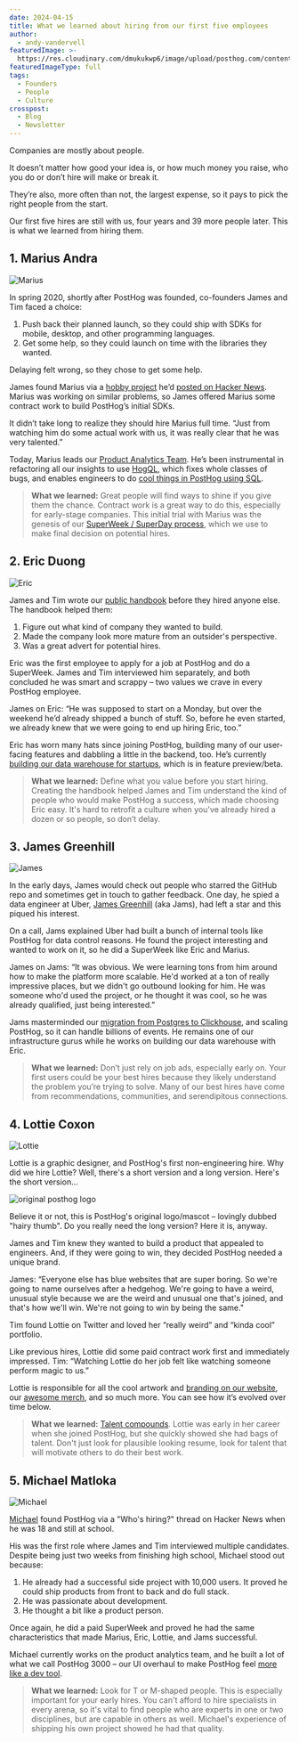 ```yaml
---
date: 2024-04-15
title: What we learned about hiring from our first five employees
author:
  - andy-vandervell
featuredImage: >-
  https://res.cloudinary.com/dmukukwp6/image/upload/posthog.com/contents/images/blog/posthog-first-five/first-five.jpg
featuredImageType: full
tags:
  - Founders
  - People
  - Culture
crosspost:
  - Blog
  - Newsletter
---
```


Companies are mostly about people.

It doesn’t matter how good your idea is, or how much money you raise, who you do or don’t hire will make or break it.

They’re also, more often than not, the largest expense, so it pays to pick the right people from the start.

Our first five hires are still with us, four years and 39 more people later. This is what we learned from hiring them.

## 1. Marius Andra

![Marius](https://res.cloudinary.com/dmukukwp6/image/upload/v1710055416/posthog.com/contents/images/blog/posthog-first-five/marius.png)

In spring 2020, shortly after PostHog was founded, co-founders James and Tim faced a choice:

1. Push back their planned launch, so they could ship with SDKs for mobile, desktop, and other programming languages.
2. Get some help, so they could launch on time with the libraries they wanted.

Delaying felt wrong, so they chose to get some help.

James found Marius via a [hobby project](https://github.com/mariusandra/insights) he’d [posted on Hacker News](https://news.ycombinator.com/item?id=22347516). Marius was working on similar problems, so James offered Marius some contract work to build PostHog’s initial SDKs.

It didn’t take long to realize they should hire Marius full time. “Just from watching him do some actual work with us, it was really clear that he was very talented.”

Today, Marius leads our [Product Analytics Team](https://posthog.com/teams/product-analytics). He’s been instrumental in refactoring all our insights to use [HogQL](https://posthog.com/docs/hogql), which fixes whole classes of bugs, and enables engineers to do [cool things in PostHog using SQL](https://posthog.com/tutorials/hogql-sum-aggregation).

> **What we learned:** Great people will find ways to shine if you give them the chance. Contract work is a great way to do this, especially for early-stage companies. This initial trial with Marius was the genesis of our [SuperWeek / SuperDay process](/handbook/people/hiring-process#4-posthog-superday), which we use to make final decision on potential hires.

## 2. Eric Duong

![Eric](https://res.cloudinary.com/dmukukwp6/image/upload/v1710055416/posthog.com/contents/images/blog/posthog-first-five/eric.png)

James and Tim wrote our [public handbook](/handbook) before they hired anyone else. The handbook helped them:

1. Figure out what kind of company they wanted to build.
2. Made the company look more mature from an outsider's perspective.
3. Was a great advert for potential hires.

Eric was the first employee to apply for a job at PostHog and do a SuperWeek. James and Tim interviewed him separately, and both concluded he was smart and scrappy – two values we crave in every PostHog employee.

James on Eric: “He was supposed to start on a Monday, but over the weekend he’d already shipped a bunch of stuff. So, before he even started, we already knew that we were going to end up hiring Eric, too.”

Eric has worn many hats since joining PostHog, building many of our user-facing features and dabbling a little in the backend, too. He’s currently [building our data warehouse for startups](https://posthog.com/docs/data-warehouse), which is in feature preview/beta.

> **What we learned:** Define what you value before you start hiring. Creating the handbook helped James and Tim understand the kind of people who would make PostHog a success, which made choosing Eric easy. It's hard to retrofit a culture when you've already hired a dozen or so people, so don’t delay.

## 3. James Greenhill

![James](https://res.cloudinary.com/dmukukwp6/image/upload/v1710055416/posthog.com/contents/images/blog/posthog-first-five/james.png)

In the early days, James would check out people who starred the GitHub repo and sometimes get in touch to gather feedback. One day, he spied a data engineer at Uber, [James Greenhill](/community/profiles/90) (aka Jams), had left a star and this piqued his interest.

On a call, Jams explained Uber had built a bunch of internal tools like PostHog for data control reasons. He found the project interesting and wanted to work on it, so he did a SuperWeek like Eric and Marius.

James on Jams: “It was obvious. We were learning tons from him around how to make the platform more scalable. He'd worked at a ton of really impressive places, but we didn't go outbound looking for him. He was someone who'd used the project, or he thought it was cool, so he was already qualified, just being interested.”

Jams masterminded our [migration from Postgres to Clickhouse](/blog/how-we-turned-clickhouse-into-our-eventmansion), and scaling PostHog, so it can handle billions of events. He remains one of our infrastructure gurus while he works on building our data warehouse with Eric.

> **What we learned:** Don’t just rely on job ads, especially early on. Your first users could be your best hires because they likely understand the problem you’re trying to solve. Many of our best hires have come from recommendations, communities, and serendipitous connections.

<NewsletterForm />

## 4. Lottie Coxon

![Lottie](https://res.cloudinary.com/dmukukwp6/image/upload/v1710055416/posthog.com/contents/images/blog/posthog-first-five/lottie.png)

Lottie is a graphic designer, and PostHog's first non-engineering hire. Why did we hire Lottie? Well, there's a short version and a long version. Here's the short version...

![original posthog logo](https://res.cloudinary.com/dmukukwp6/image/upload/v1710055416/posthog.com/contents/images/blog/posthog-first-five/old-logo.png)

Believe it or not, this is PostHog's original logo/mascot – lovingly dubbed "hairy thumb". Do you really need the long version? Here it is, anyway.

James and Tim knew they wanted to build a product that appealed to engineers. And, if they were going to win, they decided PostHog needed a unique brand.

James: “Everyone else has blue websites that are super boring. So we're going to name ourselves after a hedgehog. We're going to have a weird, unusual style because we are the weird and unusual one that's joined, and that's how we'll win. We're not going to win by being the same."

Tim found Lottie on Twitter and loved her “really weird” and “kinda cool” portfolio.

Like previous hires, Lottie did some paid contract work first and immediately impressed. Tim: “Watching Lottie do her job felt like watching someone perform magic to us.”

Lottie is responsible for all the cool artwork and [branding on our website](https://posthog.com/), our [awesome merch](/merch), and so much more. You can see how it’s evolved over time below.

> **What we learned:** [Talent compounds](/handbook/company/values#talent-compounds). Lottie was early in her career when she joined PostHog, but she quickly showed she had bags of talent. Don't just look for plausible looking resume, look for talent that will motivate others to do their best work.

## 5. Michael Matloka

![Michael](https://res.cloudinary.com/dmukukwp6/image/upload/v1710055416/posthog.com/contents/images/blog/posthog-first-five/michael.png)

[Michael](/community/profiles/124) found PostHog via a "Who's hiring?" thread on Hacker News when he was 18 and still at school.

His was the first role where James and Tim interviewed multiple candidates. Despite being just two weeks from finishing high school, Michael stood out because:

1. He already had a successful side project with 10,000 users. It proved he could ship products from front to back and do full stack.
2. He was passionate about development.
3. He thought a bit like a product person.

Once again, he did a paid SuperWeek and proved he had the same characteristics that made Marius, Eric, Lottie, and Jams successful.

Michael currently works on the product analytics team, and he built a lot of what we call PostHog 3000 – our UI overhaul to make PostHog feel [more like a dev tool](/blog/posthog-as-a-dev-tool).

> **What we learned:** Look for T or M-shaped people. This is especially important for your early hires. You can't afford to hire specialists in every arena, so it's vital to find people who are experts in one or two disciplines, but are capable in others as well. Michael's experience of shipping his own project showed he had that quality.

<NewsletterForm />
